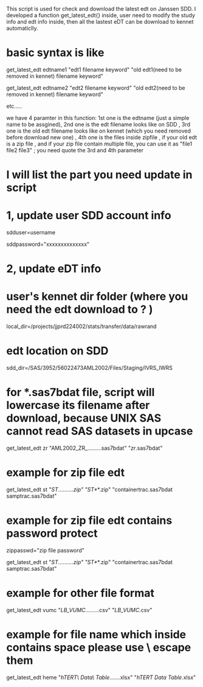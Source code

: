 This script is used for check and download the latest edt on Janssen SDD. I developed a function get_latest_edt{} inside, user need to modify the study info and edt info inside, then all the lastest eDT can be download to kennet automaticlly.

# basic syntax is like 

get_latest_edt   edtname1  "edt1 filename keyword"   "old edt1(need to be removed in kennet) filename keyword"

get_latest_edt   edtname2  "edt2 filename keyword"   "old edt2(need to be removed in kennet) filename keyword"

etc.....

we have 4 paramter in this function:  1st one is the edtname (just a simple name to be assgined),  2nd one is the edt filename looks like on SDD , 3rd one is the old edt filename looks like on kennet (which you need removed before download new one) , 4th one is the files inside zipfile , if your old edt is a zip file ,  and if your zip file contain multiple file, you can use it as  "file1 file2 file3" ;
you need quote the 3rd and 4th parameter


#  I will list the part you need update in script

# 1, update user SDD account info
sdduser=username

sddpassword="xxxxxxxxxxxxxx"

# 2, update eDT info 

# user's kennet dir folder (where you need the edt download to ? )  
local_dir=/projects/jjprd224002/stats/transfer/data/rawrand  
# edt location on SDD
sdd_dir=/SAS/3952/56022473AML2002/Files/Staging/IVRS_IWRS     

# for *.sas7bdat file, script will lowercase its filename after download, because UNIX SAS cannot read SAS datasets in upcase 
get_latest_edt  zr  "AML2002_ZR_........\.sas7bdat"   "*zr*.sas7bdat"     

# example for zip file edt
get_latest_edt  st  "_ST_........_.*\.zip"  "*_ST_*_*.zip"  "containertrac.sas7bdat   samptrac.sas7bdat"

# example for zip file edt contains password protect 
zippasswd="zip file password"

get_latest_edt  st  "_ST_........_.*\.zip"  "*_ST_*_*.zip"  "containertrac.sas7bdat   samptrac.sas7bdat"

# example for other file format
get_latest_edt  vumc  "_LB_VUMC_........\.csv" "*_LB_VUMC_*.csv" 

# example for file name which inside contains space   please use \ escape them 
get_latest_edt  heme  "_hTERT\ Data\ Table_......\.xlsx" "*_hTERT Data Table_*.xlsx" 
